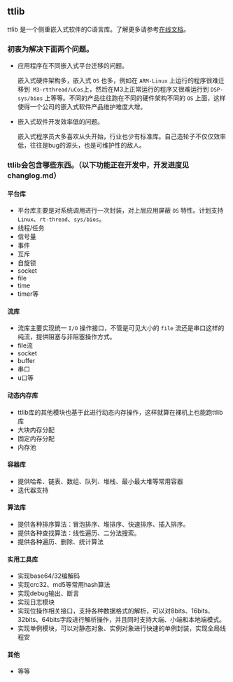 ## ttlib
ttlib 是一个侧重嵌入式软件的C语言库。了解更多请参考[在线文档](https://tangaoo.github.io/)。

### 初衷为解决下面两个问题。

- 应用程序在不同嵌入式平台迁移的问题。
  
  嵌入式硬件架构多，嵌入式 `OS` 也多，例如在 `ARM-Linux` 上运行的程序很难迁移到` M3-rtthread/uCos`上，然后在M3上正常运行的程序又很难运行到 `DSP-sys/bios` 上等等。不同的产品往往跑在不同的硬件架构不同的 `OS` 上面，这样使得一个公司的嵌入式软件产品维护难度大增。

- 嵌入式软件开发效率低的问题。
  
  嵌入式程序员大多喜欢从头开始，行业也少有标准库。自己造轮子不仅仅效率低，往往是bug的源头，也是可维护性的敌人。
  
  
### ttlib会包含哪些东西。（以下功能正在开发中，开发进度见changlog.md）

#### 平台库
- 平台库主要是对系统调用进行一次封装，对上层应用屏蔽 `OS` 特性。计划支持 `Linux`、`rt-thread`、`sys/bios`。
- 线程/任务
- 信号量
- 事件
- 互斥
- 自旋锁
- socket
- file
- time
- timer等
  
#### 流库
- 流库主要实现统一 `I/O` 操作接口，不管是可见大小的 `file` 流还是串口这样的纯流，提供阻塞与非阻塞操作方式。
- file流
- socket
- buffer
- 串口
- u口等
  
#### 动态内存库
- ttlib库的其他模块也基于此进行动态内存操作，这样就算在裸机上也能跑ttlib库
- 大块内存分配
- 固定内存分配
- 内存池
  
#### 容器库
- 提供哈希、链表、数组、队列、堆栈、最小最大堆等常用容器
- 迭代器支持

#### 算法库
- 提供各种排序算法：冒泡排序、堆排序、快速排序、插入排序。
- 提供各种查找算法：线性遍历、二分法搜索。
- 提供各种遍历、删除、统计算法
  
#### 实用工具库
- 实现base64/32编解码
- 实现crc32、md5等常用hash算法
- 实现debug输出、断言
- 实现日志模块
- 实现位操作相关接口，支持各种数据格式的解析，可以对8bits、16bits、32bits、64bits字段进行解析操作，并且同时支持大端、小端和本地端模式。
- 实现单例模块，可以对静态对象、实例对象进行快速的单例封装，实现全局线程安

#### 其他
- 等等
